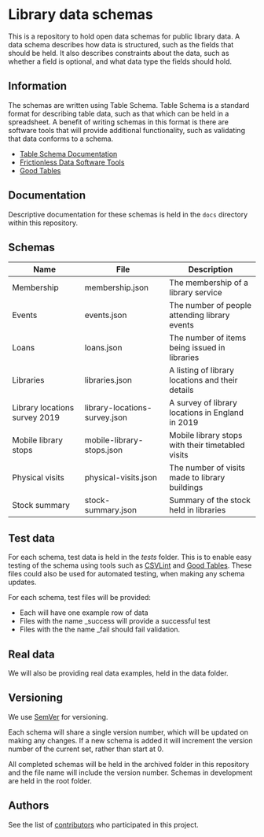 # Library data schemas

This is a repository to hold open data schemas for public library data. A data schema describes how data is structured, such as the fields that should be held. It also describes constraints about the data, such as whether a field is optional, and what data type the fields should hold.

## Information

The schemas are written using Table Schema. Table Schema is a standard format for describing table data, such as that which can be held in a spreadsheet. A benefit of writing schemas in this format is there are  software tools that will provide additional functionality, such as validating that data conforms to a schema.

- [Table Schema Documentation](https://frictionlessdata.io/docs/table-schema/)
- [Frictionless Data Software Tools](https://frictionlessdata.io/software/)
- [Good Tables](https://goodtables.io/)

## Documentation

Descriptive documentation for these schemas is held in the ```docs``` directory within this repository.

## Schemas

| Name | File | Description |
| ---- | ---- | ----------- |
| Membership | membership.json | The membership of a library service |
| Events | events.json | The number of people attending library events |
| Loans | loans.json | The number of items being issued in libraries |
| Libraries | libraries.json | A listing of library locations and their details |
| Library locations survey 2019 | library-locations-survey.json | A survey of library locations in England in 2019 |
| Mobile library stops | mobile-library-stops.json | Mobile library stops with their timetabled visits |
| Physical visits | physical-visits.json | The number of visits made to library buildings |
| Stock summary | stock-summary.json | Summary of the stock held in libraries |

## Test data

For each schema, test data is held in the *tests* folder. This is to enable easy testing of the schema using tools such as [CSVLint](https://csvlint.io/) and [Good Tables](https://try.goodtables.io). These files could also be used for automated testing, when making any schema updates.

For each schema, test files will be provided:

- Each will have one example row of data
- Files with the name _success will provide a successful test
- Files with the the name _fail should fail validation.

## Real data

We will also be providing real data examples, held in the data folder.

## Versioning

We use [SemVer](http://semver.org/) for versioning.

Each schema will share a single version number, which will be updated on making any changes. If a new schema is added it will increment the version number of the current set, rather than start at 0.

All completed schemas will be held in the archived folder in this repository and the file name will include the version number. Schemas in development are held in the root folder.

## Authors

See the list of [contributors](https://github.com/librarieshacked/schema-librarydata/contributors) who participated in this project.

